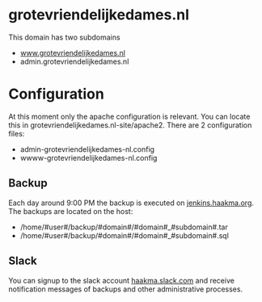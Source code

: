 # grotevriendelijkedames.nl

This domain has two subdomains

* www.grotevriendelijkedames.nl
* admin.grotevriendelijkedames.nl

# Configuration

At this moment only the apache configuration is relevant. You can locate this in grotevriendelijkedames.nl-site/apache2.
There are 2 configuration files:

* admin-grotevriendelijkedames-nl.config
* wwww-grotevriendelijkedames-nl.config

## Backup

Each day around 9:00 PM the backup is executed on [jenkins.haakma.org](http://jenkins.haakma.org/job/haakma-org/job/grotevriendelijkedames-nl/).
The backups are located on the host:

* /home/#user#/backup/#domain#/#domain#_#subdomain#.tar
* /home/#user#/backup/#domain#/#domain#_#subdomain#.sql

## Slack

You can signup to the slack account [haakma.slack.com](https://haakma.slack.com/messages/C78LC03J7) and receive notification messages of backups and other administrative processes.
